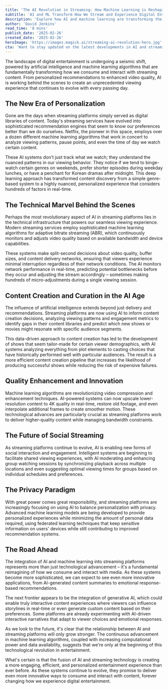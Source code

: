```yaml
---
title: 'The AI Revolution in Streaming: How Machine Learning is Reshaping Our Entertainment Experience'
subtitle: 'AI and ML Transform How We Stream and Experience Digital Entertainment'
description: 'Explore how AI and machine learning are transforming the streaming entertainment landscape, from personalized recommendations to enhanced video quality and content creation. Learn about the sophisticated algorithms powering seamless viewing experiences and the future of interactive, AI-driven content.'
author: 'David Jenkins'
read_time: '8 mins'
publish_date: '2025-02-26'
created_date: '2025-02-26'
heroImage: 'https://images.magick.ai/streaming-ai-revolution-hero.jpg'
cta: 'Want to stay updated on the latest developments in AI and streaming technology? Follow us on LinkedIn for exclusive insights and analysis from industry experts shaping the future of digital entertainment.'
---
```


The landscape of digital entertainment is undergoing a seismic shift, powered by artificial intelligence and machine learning algorithms that are fundamentally transforming how we consume and interact with streaming content. From personalized recommendations to enhanced video quality, AI is working behind the scenes to create an unprecedented viewing experience that continues to evolve with every passing day.

## The New Era of Personalization

Gone are the days when streaming platforms simply served as digital libraries of content. Today's streaming services have evolved into sophisticated recommendation engines that seem to know our preferences better than we do ourselves. Netflix, the pioneer in this space, employs over a dozen different machine learning algorithms that work in concert to analyze viewing patterns, pause points, and even the time of day we watch certain content.

These AI systems don't just track what we watch; they understand the nuanced patterns in our viewing behavior. They notice if we tend to binge-watch certain genres on weekends, prefer shorter episodes during weekday lunches, or have a penchant for Korean dramas after midnight. This deep learning approach has transformed content discovery from a simple genre-based system to a highly nuanced, personalized experience that considers hundreds of factors in real-time.

## The Technical Marvel Behind the Scenes

Perhaps the most revolutionary aspect of AI in streaming platforms lies in the technical infrastructure that powers our seamless viewing experience. Modern streaming services employ sophisticated machine learning algorithms for adaptive bitrate streaming (ABR), which continuously monitors and adjusts video quality based on available bandwidth and device capabilities.

These systems make split-second decisions about video quality, buffer sizes, and content delivery networks, ensuring that viewers experience minimal interruption regardless of their network conditions. The AI monitors network performance in real-time, predicting potential bottlenecks before they occur and adjusting the stream accordingly – sometimes making hundreds of micro-adjustments during a single viewing session.

## Content Creation and Curation in the AI Age

The influence of artificial intelligence extends beyond just delivery and recommendations. Streaming platforms are now using AI to inform content creation decisions, analyzing viewing patterns and engagement metrics to identify gaps in their content libraries and predict which new shows or movies might resonate with specific audience segments.

This data-driven approach to content creation has led to the development of shows that seem tailor-made for certain viewer demographics, with AI systems analyzing everything from plot elements to casting choices that have historically performed well with particular audiences. The result is a more efficient content creation pipeline that increases the likelihood of producing successful shows while reducing the risk of expensive failures.

## Quality Enhancement and Innovation

Machine learning algorithms are revolutionizing video compression and enhancement techniques. AI-powered systems can now upscale lower-resolution content to 4K quality in real-time, restore old footage, and even interpolate additional frames to create smoother motion. These technological advances are particularly crucial as streaming platforms work to deliver higher-quality content while managing bandwidth constraints.

## The Future of Social Streaming

As streaming platforms continue to evolve, AI is enabling new forms of social interaction and engagement. Intelligent systems are beginning to facilitate shared viewing experiences, with AI moderating and enhancing group watching sessions by synchronizing playback across multiple locations and even suggesting optimal viewing times for groups based on individual schedules and preferences.

## The Privacy Paradigm

With great power comes great responsibility, and streaming platforms are increasingly focusing on using AI to balance personalization with privacy. Advanced machine learning models are being developed to provide personalized experiences while minimizing the amount of personal data required, using federated learning techniques that keep sensitive information on users' devices while still contributing to improved recommendation systems.

## The Road Ahead

The integration of AI and machine learning into streaming platforms represents more than just technological advancement – it's a fundamental reimagining of how we consume and interact with media. As these systems become more sophisticated, we can expect to see even more innovative applications, from AI-generated content summaries to emotional response-based recommendations.

The next frontier appears to be the integration of generative AI, which could enable truly interactive content experiences where viewers can influence storylines in real-time or even generate custom content based on their preferences. Some platforms are already experimenting with AI-driven interactive narratives that adapt to viewer choices and emotional responses.

As we look to the future, it's clear that the relationship between AI and streaming platforms will only grow stronger. The continuous advancement in machine learning algorithms, coupled with increasing computational power and data availability, suggests that we're only at the beginning of this technological revolution in entertainment.

What's certain is that the fusion of AI and streaming technology is creating a more engaging, efficient, and personalized entertainment experience than ever before. As these systems continue to evolve, they promise to deliver even more innovative ways to consume and interact with content, forever changing how we experience digital entertainment.